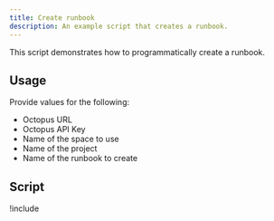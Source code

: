 ```yaml
---
title: Create runbook
description: An example script that creates a runbook.
---
```


This script demonstrates how to programmatically create a runbook.

## Usage
Provide values for the following:
- Octopus URL
- Octopus API Key
- Name of the space to use
- Name of the project
- Name of the runbook to create

## Script

!include <create-runbook-scripts>
